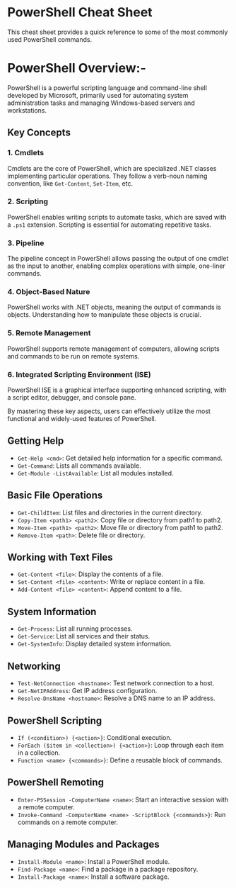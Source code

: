 # PowerShell Cheat Sheet 
 
This cheat sheet provides a quick reference to some of the most commonly used PowerShell commands.

# PowerShell Overview:-

PowerShell is a powerful scripting language and command-line shell developed by Microsoft, primarily used for automating system administration tasks and managing Windows-based servers and workstations.

## Key Concepts 

### 1. Cmdlets
Cmdlets are the core of PowerShell, which are specialized .NET classes implementing particular operations. They follow a verb-noun naming convention, like `Get-Content`, `Set-Item`, etc.

### 2. Scripting
PowerShell enables writing scripts to automate tasks, which are saved with a `.ps1` extension. Scripting is essential for automating repetitive tasks.

### 3. Pipeline
The pipeline concept in PowerShell allows passing the output of one cmdlet as the input to another, enabling complex operations with simple, one-liner commands.

### 4. Object-Based Nature
PowerShell works with .NET objects, meaning the output of commands is objects. Understanding how to manipulate these objects is crucial.

### 5. Remote Management
PowerShell supports remote management of computers, allowing scripts and commands to be run on remote systems.

### 6. Integrated Scripting Environment (ISE)
PowerShell ISE is a graphical interface supporting enhanced scripting, with a script editor, debugger, and console pane.

By mastering these key aspects, users can effectively utilize the most functional and widely-used features of PowerShell.


## Getting Help

- `Get-Help <cmd>`: Get detailed help information for a specific command.
- `Get-Command`: Lists all commands available.
- `Get-Module -ListAvailable`: List all modules installed.

## Basic File Operations

- `Get-ChildItem`: List files and directories in the current directory.
- `Copy-Item <path1> <path2>`: Copy file or directory from path1 to path2.
- `Move-Item <path1> <path2>`: Move file or directory from path1 to path2.
- `Remove-Item <path>`: Delete file or directory.

## Working with Text Files

- `Get-Content <file>`: Display the contents of a file.
- `Set-Content <file> <content>`: Write or replace content in a file.
- `Add-Content <file> <content>`: Append content to a file.

## System Information

- `Get-Process`: List all running processes.
- `Get-Service`: List all services and their status.
- `Get-SystemInfo`: Display detailed system information.

## Networking

- `Test-NetConnection <hostname>`: Test network connection to a host.
- `Get-NetIPAddress`: Get IP address configuration.
- `Resolve-DnsName <hostname>`: Resolve a DNS name to an IP address.

## PowerShell Scripting

- `If (<condition>) {<action>}`: Conditional execution.
- `ForEach ($item in <collection>) {<action>}`: Loop through each item in a collection.
- `Function <name> {<commands>}`: Define a reusable block of commands.

## PowerShell Remoting

- `Enter-PSSession -ComputerName <name>`: Start an interactive session with a remote computer.
- `Invoke-Command -ComputerName <name> -ScriptBlock {<commands>}`: Run commands on a remote computer.

## Managing Modules and Packages

- `Install-Module <name>`: Install a PowerShell module.
- `Find-Package <name>`: Find a package in a package repository.
- `Install-Package <name>`: Install a software package.

